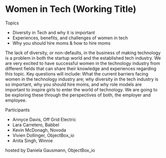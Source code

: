 # Women in Tech (Working Title)

Topics
* Diversity in Tech and why it is important
* Experiences, benefits, and challenges of women in tech
* Why you should hire moms & how to hire moms

The lack of diversity, or non-defaults, in the business of making technology is a
problem in both the startup world and the established tech industry. We are very
excited to have successful women in the technology industry from different fields that
can share their knowledge and experiences regarding this topic. Key questions will
include: What the current barriers facing women in the technology industry are; why
diversity in the tech industry is so important, why you should hire moms, and why
role models are important to inspire girls to enter the world of technology. We are
going to be exploring these through the perspectives of both, the employer and
employee.

Participants
* Annyce Davis, Off Grid Electric
* Lara Carretero, Babbel 
* Kevin McDonagh, Novoda
* Vivien Dollinger, ObjectBox_io
* Anita Singh, Winnie

hosted by Daniela Gausmann, ObjectBox_io

